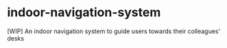 # indoor-navigation-system
[WIP] An indoor navigation system to guide users towards their colleagues' desks

